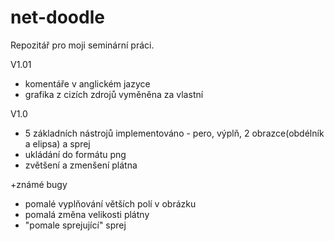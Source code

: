# net-doodle
Repozitář pro moji seminární práci.

V1.01
- komentáře v anglickém jazyce
- grafika z cizích zdrojů vyměněna za vlastní

V1.0
- 5 základních nástrojů implementováno - pero, výplň, 2 obrazce(obdélník a elipsa) a sprej
- ukládání do formátu png
- zvětšení a zmenšení plátna

+známé bugy
- pomalé vyplňování větších polí v obrázku
- pomalá změna velikosti plátny
- "pomale sprejující" sprej
